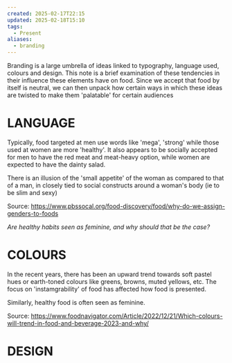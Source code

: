 ```yaml
---
created: 2025-02-17T22:15
updated: 2025-02-18T15:10
tags:
  - Present
aliases:
  - branding
---
```


Branding is a large umbrella of ideas linked to typography, language used, colours and design. This note is a brief examination of these tendencies in their influence these elements have on food. Since we accept that food by itself is neutral, we can then unpack how certain ways in which these ideas are twisted to make them 'palatable' for certain audiences

# LANGUAGE

Typically, food targeted at men use words like 'mega', 'strong' while those used at women are more 'healthy'.   It also appears to be socially accepted for men to have the red meat and meat-heavy option, while women are expected to have the dainty salad. 

There is an illusion of the 'small appetite' of the woman as compared to that of a man, in closely tied to social constructs around a woman's body (ie to be slim and sexy)

Source: https://www.pbssocal.org/food-discovery/food/why-do-we-assign-genders-to-foods 

_Are healthy habits seen as feminine, and why should that be the case?_ 
# COLOURS

In the recent years, there has been an upward trend towards soft pastel hues or earth-toned colours like greens, browns, muted yellows, etc. The focus on 'instamgrability' of food has affected how food is presented.

Similarly, healthy food is often seen as feminine. 

Source: https://www.foodnavigator.com/Article/2022/12/21/Which-colours-will-trend-in-food-and-beverage-2023-and-why/ 

# DESIGN

